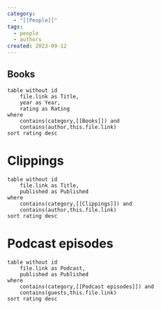 ```yaml
---
category:
  - "[[People]]"
tags:
  - people
  - authors
created: 2023-09-12
---
```

## Books

```dataview
table without id
	file.link as Title,
	year as Year,
	rating as Rating
where
	contains(category,[[Books]]) and
	contains(author,this.file.link)
sort rating desc
```

# Clippings

```dataview
table without id
	file.link as Title,
	published as Published
where
	contains(category,[[Clippings]]) and
	contains(author,this.file.link)
sort rating desc
```

# Podcast episodes

```dataview
table without id
	file.link as Podcast,
	published as Published
where
	contains(category,[[Podcast episodes]]) and
	contains(guests,this.file.link)
sort rating desc
```
